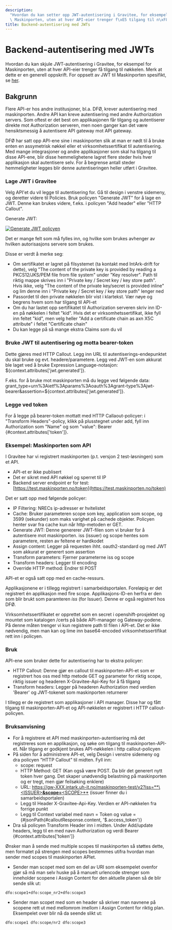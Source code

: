 ```yaml
---
description:
  "Hvordan du kan setter opp JWT-autentisering i Gravitee, for eksempel for\
  \ Maskinporten, uten at hver API-eier trenger f\xE5 tilgang til n\xF8kkelen."
title: Backend-autentisering med JWTs
---
```


# Backend-autentisering med JWTs

Hvordan du kan skjule JWT-autentisering i Gravitee, for eksempel for Maskinporten, uten at hver API-eier trenger få tilgang til nøkkelen. Merk at dette er en generell oppskrift. For oppsett av JWT til Maskinporten spesifikt, se [her](https://docs.sikt.no/docs/datadeling/teknisk-plattform/api/maskinporten/#4-konfigurasjons-steg-i-gravitee).

## Bakgrunn

Flere API-er hos andre institusjoner, bl.a. DFØ, krever autentisering med maskinporten. Andre API kan kreve autentisering med andre Authorization servers. Som oftest er det best om applikasjonen får tilgang og autentiserer direkte mot Authorization serveren, men noen ganger kan det være hensiktsmessig å autentisere API gateway mot API gateway.

DFØ har satt opp API-ene sine i maskinporten slik at man er nødt til å bruke enten en assymetrisk nøkkel eller et virksomhetssertifikat til autentisering. Med mange integrasjoner og andre applikasjoner som skal ha tilgang til disse API-ene, blir disse hemmelighetene lagret flere steder hvis hver applikasjon skal autentisere selv. For å begrense antall steder hemmeligheter legges blir denne autentiseringen heller utført i Gravitee.

### Lage JWT i Gravitee

Velg API'et du vil legge til autentisering for. Gå til design i venstre sidemeny, og deretter videre til Policies. Bruk policyen "Generate JWT" for å lage en JWT. Denne kan brukes videre, f.eks. i policyen "Add header" eller "HTTP Callout".

Generate JWT:

[![Generate JWT policyen](/datadeling/img/image-20200928103116-1.png)](/datadeling/img/image-20200928103116-1.png)

Det er mange felt som må fylles inn, og hvilke som brukes avhenger av hvilken autorisasjons servere som brukes.

Disse er verdt å merke seg:

- Om sertifikatet er lagret på filsystemet (ta kontakt med IntArk-drift for dette), velg "The content of the private key is provided by reading a PKCS12/JKS/PEM file from file system" under "Key resolver". Path til riktig mappe skrives inn i "Private key / Secret key / key store path". Hvis ikke, velg "The content of the private key/secret is provided inline" og lim denne inn i "Private key / Secret key / key store path" lenger ned
- Passordet til den private nøkkelen blir vist i klartekst. Vær nøye og begrens hvem som har tilgang til API-et
- Om du har lastet opp sertifikatet til Authorization serveren skriv inn ID-en på nøkkelen i feltet "kid". Hvis det er virksomhetssertifikat, ikke fyll inn feltet "kid", men velg heller "Add a certificate chain as axn X5C attribute" i feltet "Certificate chain"
- Du kan legge på så mange ekstra Claims som du vil

### Bruke JWT til autentisering og motta bearer-token

Dette gjøres med HTTP Callout. Legg inn URL til autentiserings-endepunktet du skal bruke og evt. headere/parametere. Legg ved JWT-en som akkurat ble laget ved å bruke Expression Language-notasjon: $\{context.attributes['jwt.generated']}.

F.eks. for å bruke mot maskinporten må du legge ved følgende data: grant_type=urn%3Aietf%3Aparams%3Aoauth%3Agrant-type%3Ajwt-bearer&assertion=$\{context.attributes['jwt.generated']}.

### Legge ved token

For å legge på bearer-token mottatt med HTTP Callaout-policyer: i "Transform Headers"-policy, klikk på plusstegnet under add, fyll inn Authorization som "Name" og som "value": Bearer \{#context.attributes['token']}.

### Eksempel: Maskinporten som API

I Gravitee har vi registrert maskinporten (p.t. versjon 2 test-løsningen) som et API.

- API-et er ikke publisert
- Det er sikret med API nøkkel og sperret til IP
- Backend server endpoint er for test: [https://test.maskinporten.no/token](https://test.maskinporten.no/token)

Det er satt opp med følgende policyer:

- IP Filtering: NRECs ip-adresser er hvitelistet
- Cache: Bruker parameteren scope som key, application som scope, og 3599 (sekunder) som maks varighet på cachede objekter. Policyen henter svar fra cache kun når http-metoden er GET.
- Generate JWT: Denne genererer JWT-filen som vi bruker for å autentisere mot maskinporten. iss (issuer) og scope hentes som parametere, resten av feltene er hardkodet
- Assign content: Legger på requesten ihht. oauth2-standard og med JWT som akkurat er generert som assertion
- Transform parameters: Fjerner parameterne iss og scope
- Transform headers: Legger til encoding
- Override HTTP method: Endrer til POST

API-et er også satt opp med en cache-ressurs.

Applikasjonene er i tillegg registrert i samarbeidsportalen. Foreløpig er det registrert én applikasjon med fire scope. Applikasjons-ID-en herfra er den som blir brukt som paramteren _iss_ (for Issuer). Denne er også registrert hos DFØ.

Virksomhetssertifikatet er opprettet som en secret i openshift-prosjektet og mountet som katalogen /certs på både API-manager og Gateway-podene. På denne måten trenger vi kun registrere path til filen i API-et. Det er ikke nødvendig, men man kan og lime inn base64-encoded virksomhetssertifikat rett inn i policyen.

### Bruk

API-ene som bruker dette for autentisering har to ekstra policyer:

- HTTP Callout: Denne gjør en callout til maskinporten-API-et som er registrert hos oss med http metode GET og parameter for riktig scope, riktig issuer og headeren X-Gravitee-Api-Key for å få tilgang
- Transform headers: Legger på headeren Authorization med verdien 'Bearer' og JWT-tokenet som maskinporten returnerer

I tillegg er de registrert som applikasjoner i API manager. Disse har og fått tilgang til maskinporten-API-et og API-nøkkelen er registrert i HTTP callout-policyen.

### Bruksanvisning

- For å registrere et API med maskinporten-autentisering må det registreres som en applikasjon, og søke om tilgang til maskinporten-API-et. Når tilgang er godkjent brukes API-nøkkelen i http callout-policyen
- På siden for å administrere API-et, velg Design i venstre sidemeny og dra policyen "HTTP Callout" til midten. Fyll inn:
  - scope: request
  - HTTP Method: GET (Kan også være POST. Da blir det generert nytt token hver gang. Det skaper unødvendig belastning på maskinporten og er tregt, men gjør feilsøking enklere)
  - URL: [https://gw-XXX.intark.uh-it.no/maskinporten-test/v2?iss=**\<ISSUER\>**&scope=**\<SCOPE\>**](https://gw-XXX.intark.uh-it.no/maskinporten-test/v2?iss=**<ISSUER>**&scope=**<SCOPE>**) (issuer finner du i samarbeidsportalen)
  - Legg til Header X-Gravitee-Api-Key. Verdien er API-nøkkelen fra forrige punkt
  - Legg til Context variabel med navn = Token og value = \{#jsonPath(#calloutResponse.content, '$.access_token')}
- Dra så policyen Transform Header inn i midten. Under Add/update headers, legg til en med navn Authorization og verdi Bearer \{#context.attributes['token']}

Ønsker man å sende med multiple scopes til maskinporten så støttes dette, men formatet på strengen med scopes bestemmes utifra hvordan man sender med scopes til maskinporten APIet.

- Sender man scopet med som en del av URI som eksempelet ovenfor gjør så må man selv huske på å manuelt urlencode strenger som inneholder scopene i Assign Content for den aktuelle planen så de blir sende slik ut:

```
dfo:scope1+dfo:scope_nr2+dfo:scope3
```

- Sender man scopet med som en header så skriver man navnene på scopene rett ut med mellomrom imellom i Assign Content for riktig plan. Eksempelet over blir nå da seende slikt ut:

```
dfo:scope1 dfo:scope/nr2 dfo:scope3
```
